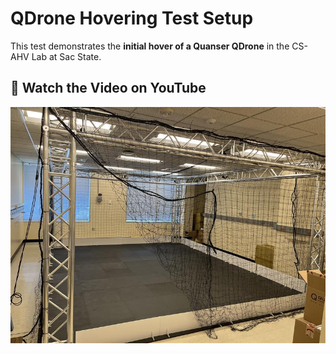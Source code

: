 # QDrone Hovering Test Setup

This test demonstrates the **initial hover of a Quanser QDrone** in the CS-AHV Lab at Sac State. 

## 🎥 Watch the Video on YouTube
[![Watch QDrone Hover Test](./Images/CSHAV_Lab.jpg)](https://www.youtube.com/watch?v=VS8BQ9FYfoI)
